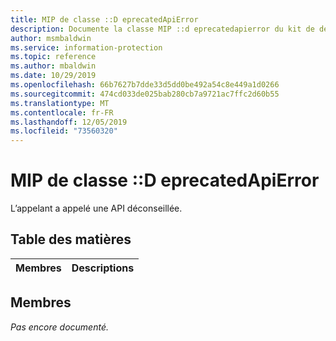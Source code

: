```yaml
---
title: MIP de classe ::D eprecatedApiError
description: Documente la classe MIP ::d eprecatedapierror du kit de développement logiciel (SDK) Microsoft Information Protection (MIP).
author: msmbaldwin
ms.service: information-protection
ms.topic: reference
ms.author: mbaldwin
ms.date: 10/29/2019
ms.openlocfilehash: 66b7627b7dde33d5dd0be492a54c8e449a1d0266
ms.sourcegitcommit: 474cd033de025bab280cb7a9721ac7ffc2d60b55
ms.translationtype: MT
ms.contentlocale: fr-FR
ms.lasthandoff: 12/05/2019
ms.locfileid: "73560320"
---
```

# <a name="class-mipdeprecatedapierror"></a>MIP de classe ::D eprecatedApiError 
L’appelant a appelé une API déconseillée.
  
## <a name="summary"></a>Table des matières
 Membres                        | Descriptions                                
--------------------------------|---------------------------------------------
  
## <a name="members"></a>Membres
_Pas encore documenté._
